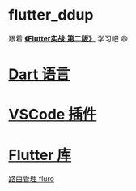 # flutter_ddup

跟着 **[《Flutter实战·第二版》](https://book.flutterchina.club)** 学习吧 😄


# [Dart 语言](https://dart.cn/guides/language/language-tour)

# [VSCode 插件](https://www.jianshu.com/p/c7d0d2e15de8)

# [Flutter 库](https://pub.dev)

 [路由管理 fluro](https://github.com/lukepighetti/fluro)
